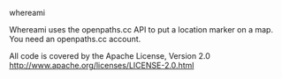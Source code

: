 whereami

Whereami uses the openpaths.cc API to put a location marker on a map.
You need an openpaths.cc account. 

All code is covered by the Apache License, Version 2.0 http://www.apache.org/licenses/LICENSE-2.0.html
